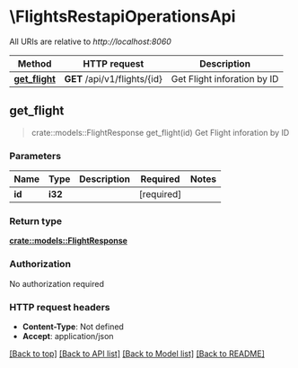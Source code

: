 # \FlightsRestapiOperationsApi

All URIs are relative to *http://localhost:8060*

Method | HTTP request | Description
------------- | ------------- | -------------
[**get_flight**](FlightsRestapiOperationsApi.md#get_flight) | **GET** /api/v1/flights/{id} | Get Flight inforation by ID



## get_flight

> crate::models::FlightResponse get_flight(id)
Get Flight inforation by ID

### Parameters


Name | Type | Description  | Required | Notes
------------- | ------------- | ------------- | ------------- | -------------
**id** | **i32** |  | [required] |

### Return type

[**crate::models::FlightResponse**](FlightResponse.md)

### Authorization

No authorization required

### HTTP request headers

- **Content-Type**: Not defined
- **Accept**: application/json

[[Back to top]](#) [[Back to API list]](../README.md#documentation-for-api-endpoints) [[Back to Model list]](../README.md#documentation-for-models) [[Back to README]](../README.md)

